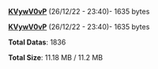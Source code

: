 [**KVywV0vP**](/data/KVywV0vP.txt) (26/12/22 - 23:40)- 1635 bytes

[**KVywV0vP**](/data/KVywV0vP.txt) (26/12/22 - 23:40)- 1635 bytes

**Total Datas**: 1836

**Total Size**: 11.18 MB / 11.2 MB